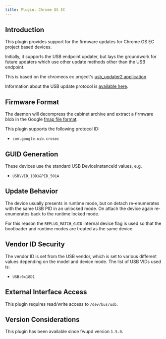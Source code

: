 ```yaml
---
title: Plugin: Chrome OS EC
---
```


## Introduction

This plugin provides support for the firmware updates for Chrome OS EC
project based devices.

Initially, it supports the USB endpoint updater, but lays the groundwork for
future updaters which use other update methods other than the USB endpoint.

This is based on the chromeos ec project's [usb_updater2 application](https://chromium.googlesource.com/chromiumos/platform/ec/+/master/extra/usb_updater/usb_updater2.c).

Information about the USB update protocol is [available here](https://chromium.googlesource.com/chromiumos/platform/ec/+/master/docs/usb_updater.md).

## Firmware Format

The daemon will decompress the cabinet archive and extract a firmware blob in
the Google [fmap file format](https://www.chromium.org/chromium-os/firmware-porting-guide/fmap).

This plugin supports the following protocol ID:

* `com.google.usb.crosec`

## GUID Generation

These devices use the standard USB DeviceInstanceId values, e.g.

* `USB\VID_18D1&PID_501A`

## Update Behavior

The device usually presents in runtime mode, but on detach re-enumerates with
the same USB PID in an unlocked mode. On attach the device again re-enumerates
back to the runtime locked mode.

For this reason the `REPLUG_MATCH_GUID` internal device flag is used so that
the bootloader and runtime modes are treated as the same device.

## Vendor ID Security

The vendor ID is set from the USB vendor, which is set to various different
values depending on the model and device mode. The list of USB VIDs used is:

* `USB:0x18D1`

## External Interface Access

This plugin requires read/write access to `/dev/bus/usb`.

## Version Considerations

This plugin has been available since fwupd version `1.5.0`.
